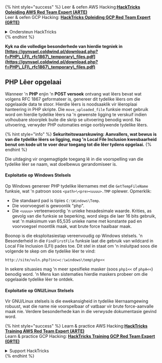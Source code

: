 {% hint style="success" %}
Leer & oefen AWS Hacking:<img src="/.gitbook/assets/arte.png" alt="" data-size="line">[**HackTricks Opleiding AWS Red Team Expert (ARTE)**](https://training.hacktricks.xyz/courses/arte)<img src="/.gitbook/assets/arte.png" alt="" data-size="line">\
Leer & oefen GCP Hacking: <img src="/.gitbook/assets/grte.png" alt="" data-size="line">[**HackTricks Opleiding GCP Red Team Expert (GRTE)**<img src="/.gitbook/assets/grte.png" alt="" data-size="line">](https://training.hacktricks.xyz/courses/grte)

<details>

<summary>Ondersteun HackTricks</summary>

* Kyk na die [**subskripsie planne**](https://github.com/sponsors/carlospolop)!
* **Sluit aan by die** 💬 [**Discord groep**](https://discord.gg/hRep4RUj7f) of die [**telegram groep**](https://t.me/peass) of **volg** ons op **Twitter** 🐦 [**@hacktricks\_live**](https://twitter.com/hacktricks\_live)**.**
* **Deel hacking truuks deur PRs in te dien na die** [**HackTricks**](https://github.com/carlospolop/hacktricks) en [**HackTricks Cloud**](https://github.com/carlospolop/hacktricks-cloud) github repos.

</details>
{% endhint %}



**Kyk na die volledige besonderhede van hierdie tegniek in [https://gynvael.coldwind.pl/download.php?f=PHP\_LFI\_rfc1867\_temporary\_files.pdf](https://gynvael.coldwind.pl/download.php?f=PHP\_LFI\_rfc1867\_temporary\_files.pdf)**

## **PHP Lêer opgelaai**

Wanneer 'n **PHP** enjin 'n **POST versoek** ontvang wat lêers bevat wat volgens RFC 1867 geformateer is, genereer dit tydelike lêers om die opgelaaide data te stoor. Hierdie lêers is noodsaaklik vir lêeroplaai hanteering in PHP skripte. Die `move_uploaded_file` funksie moet gebruik word om hierdie tydelike lêers na 'n gewenste ligging te verskuif indien volhoubare stoorplek buite die skrip se uitvoering benodig word. Na uitvoering, verwyder PHP outomaties enige oorblywende tydelike lêers.

{% hint style="info" %}
**Sekuriteitswaarskuwing: Aanvallers, wat bewus is van die tydelike lêers se ligging, mag 'n Local File Inclusion kwesbaarheid benut om kode uit te voer deur toegang tot die lêer tydens opgelaai.**
{% endhint %}

Die uitdaging vir ongemagtigde toegang lê in die voorspelling van die tydelike lêer se naam, wat doelbewus gerandomiseer is.

#### Exploitatie op Windows Stelsels

Op Windows genereer PHP tydelike lêernames met die `GetTempFileName` funksie, wat 'n patroon soos `<path>\<pre><uuuu>.TMP` oplewer. Opmerklik:

- Die standaard pad is tipies `C:\Windows\Temp`.
- Die voorvoegsel is gewoonlik "php".
- Die `<uuuu>` verteenwoordig 'n unieke hexadesimale waarde. Krities, as gevolg van die funksie se beperking, word slegs die laer 16 bits gebruik, wat 'n maksimum van 65,535 unieke name met konstante pad en voorvoegsel moontlik maak, wat brute force haalbaar maak.

Boonop is die eksploitasiestap vereenvoudig op Windows stelsels. 'n Besonderheid in die `FindFirstFile` funksie laat die gebruik van wildcard in Local File Inclusion (LFI) pades toe. Dit stel in staat om 'n insluitpad soos die volgende te skep om die tydelike lêer te vind:
```
http://site/vuln.php?inc=c:\windows\temp\php<<
```
In sekere situasies mag 'n meer spesifieke masker (soos `php1<<` of `phpA<<`) benodig word. 'n Mens kan sistematies hierdie maskers probeer om die opgelaaide tydelike lêer te ontdek.

#### Exploitatie op GNU/Linux Stelsels

Vir GNU/Linux stelsels is die ewekansigheid in tydelike lêernaamgewing robuust, wat die name nie voorspelbaar of vatbaar vir brute force-aanvalle maak nie. Verdere besonderhede kan in die verwysde dokumentasie gevind word.


{% hint style="success" %}
Learn & practice AWS Hacking:<img src="/.gitbook/assets/arte.png" alt="" data-size="line">[**HackTricks Training AWS Red Team Expert (ARTE)**](https://training.hacktricks.xyz/courses/arte)<img src="/.gitbook/assets/arte.png" alt="" data-size="line">\
Learn & practice GCP Hacking: <img src="/.gitbook/assets/grte.png" alt="" data-size="line">[**HackTricks Training GCP Red Team Expert (GRTE)**<img src="/.gitbook/assets/grte.png" alt="" data-size="line">](https://training.hacktricks.xyz/courses/grte)

<details>

<summary>Support HackTricks</summary>

* Check the [**subscription plans**](https://github.com/sponsors/carlospolop)!
* **Join the** 💬 [**Discord group**](https://discord.gg/hRep4RUj7f) or the [**telegram group**](https://t.me/peass) or **follow** us on **Twitter** 🐦 [**@hacktricks\_live**](https://twitter.com/hacktricks\_live)**.**
* **Share hacking tricks by submitting PRs to the** [**HackTricks**](https://github.com/carlospolop/hacktricks) and [**HackTricks Cloud**](https://github.com/carlospolop/hacktricks-cloud) github repos.

</details>
{% endhint %}
